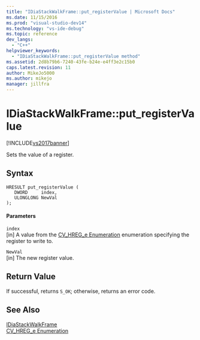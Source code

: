 ```yaml
---
title: "IDiaStackWalkFrame::put_registerValue | Microsoft Docs"
ms.date: 11/15/2016
ms.prod: "visual-studio-dev14"
ms.technology: "vs-ide-debug"
ms.topic: reference
dev_langs: 
  - "C++"
helpviewer_keywords: 
  - "IDiaStackWalkFrame::put_registerValue method"
ms.assetid: 2d8b79b6-7240-43fe-b24e-e4ff3e2c15b0
caps.latest.revision: 11
author: MikeJo5000
ms.author: mikejo
manager: jillfra
---
```

# IDiaStackWalkFrame::put_registerValue
[!INCLUDE[vs2017banner](../../includes/vs2017banner.md)]

Sets the value of a register.  
  
## Syntax  
  
```cpp#  
HRESULT put_registerValue (   
   DWORD     index,  
   ULONGLONG NewVal  
);  
```  
  
#### Parameters  
 `index`  
 [in] A value from the [CV_HREG_e Enumeration](../../debugger/debug-interface-access/cv-hreg-e.md) enumeration specifying the register to write to.  
  
 `NewVal`  
 [in] The new register value.  
  
## Return Value  
 If successful, returns `S_OK`; otherwise, returns an error code.  
  
## See Also  
 [IDiaStackWalkFrame](../../debugger/debug-interface-access/idiastackwalkframe.md)   
 [CV_HREG_e Enumeration](../../debugger/debug-interface-access/cv-hreg-e.md)

